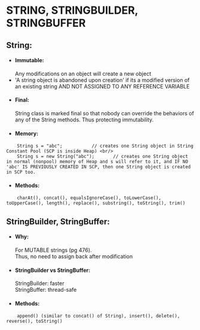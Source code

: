 # STRING, STRINGBUILDER, STRINGBUFFER

## String:
 - #### Immutable: 
 	Any modifications on an object will create a new object
 - 'A string object is abandoned upon creation' if its a modified version of an existing string AND NOT ASSIGNED TO ANY REFERENCE VARIABLE
 - #### Final: 
 	String class is marked final so that nobody can override the behaviors of any of the String methods. Thus protecting immutability.
 - #### Memory:
```
	String s = "abc";			// creates one String object in String Constant Pool (SCP is inside Heap) <br/>
	String s = new String("abc"); 		// creates one String object in normal (nonpool) memory of Heap and s will refer to it, and IF NO 'abc' IS PREVIOUSLY CREATED IN SCP, then one String object is created in SCP too.
```
 - #### Methods: 
```
	charAt(), concat(), equalsIgnoreCase(), toLowerCase(), toUpperCase(), length(), replace(), substring(), toString(), trim()
```

## StringBuilder, StringBuffer:
 - #### Why:
 	For MUTABLE strings (pg 476). <br/>
   	Thus, no need to assign back after modification
 - #### StringBuilder vs StringBuffer:
 	StringBuilder: faster <br/>
   	StringBuffer: thread-safe
 - #### Methods: 
```
	append() (similar to concat() of String), insert(), delete(), reverse(), toString()
```

